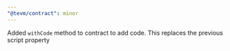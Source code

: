 ```yaml
---
"@tevm/contract": minor
---
```


Added `withCode` method to contract to add code. This replaces the previous script property
